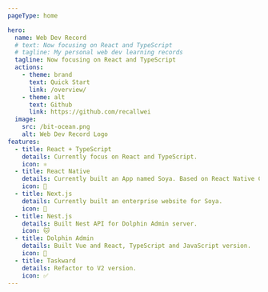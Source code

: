 ```yaml
---
pageType: home

hero:
  name: Web Dev Record
  # text: Now focusing on React and TypeScript
  # tagline: My personal web dev learning records
  tagline: Now focusing on React and TypeScript
  actions:
    - theme: brand
      text: Quick Start
      link: /overview/
    - theme: alt
      text: Github
      link: https://github.com/recallwei
  image:
    src: /bit-ocean.png
    alt: Web Dev Record Logo
features:
  - title: React + TypeScript
    details: Currently focus on React and TypeScript.
    icon: ⚛️
  - title: React Native
    details: Currently built an App named Soya. Based on React Native CLI.
    icon: 📱
  - title: Next.js
    details: Currently built an enterprise website for Soya.
    icon: 🦁
  - title: Nest.js
    details: Built Nest API for Dolphin Admin server.
    icon: 🐱
  - title: Dolphin Admin
    details: Built Vue and React, TypeScript and JavaScript version.
    icon: 🐬
  - title: Taskward
    details: Refactor to V2 version.
    icon: ✅
---
```

